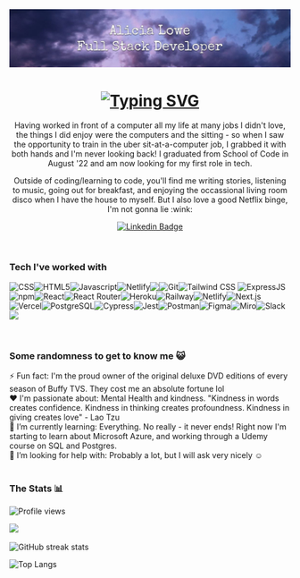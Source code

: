 <img src="https://github.com/lalicia/lalicia/blob/main/banner.JPG" />

<!--<h1 align="center">Hey there, nice to meet you - I'm Alicia :vulcan_salute:</h1>--!>
<h1 align="center">
<a href="https://git.io/typing-svg"><img src="https://readme-typing-svg.herokuapp.com?font=Fira+Code&size=30&pause=1000&color=5B34EB&width=700&lines=Hey+there,+nice+to+meet+you.+I'm+Alicia." alt="Typing SVG" /></a>
</h1>

<p align="center">
Having worked in front of a computer all my life at many jobs I didn't love, the things I did enjoy were the computers and the sitting - so when I saw the opportunity to train in the uber sit-at-a-computer job, I grabbed it with both hands and I'm never looking back!  I graduated from School of Code in August '22 and am now looking for my first role in tech.
</p>
<p align="center"> 
Outside of coding/learning to code, you'll find me writing stories, listening to music, going out for breakfast, and enjoying the occassional living room disco when I have the house to myself.  But I also love a good Netflix binge, I'm not gonna lie :wink:
</p>

<div align="center">

<!--[![Github Badge](http://img.shields.io/badge/-Github-black?style=flat-square&logo=github&link=https://https://github.com/lalicia/)](https://github.com/lalicia/)--> 
[![Linkedin Badge](https://img.shields.io/badge/-LinkedIn-blue?style=flat-square&logo=Linkedin&logoColor=white&link=https://www.linkedin.com/in/a-lowe/)](https://www.linkedin.com/in/a-lowe/)

</div>
<br>

### Tech I've worked with
<img align="left" src="https://img.shields.io/badge/CSS3-1572B6?style=for-the-badge&logo=css3&logoColor=white" alt="CSS"/>
<img align="left" src="https://img.shields.io/badge/HTML5-E34F26?style=for-the-badge&logo=html5&logoColor=white" alt="HTML5" />
<img align="left" src="https://img.shields.io/badge/JavaScript-323330?style=for-the-badge&logo=javascript&logoColor=F7DF1E" alt="Javascript" />
<img align-"left" src="https://img.shields.io/badge/Tailwind_CSS-38B2AC?style=for-the-badge&logo=tailwind-css&logoColor=white" alt="Tailwind CSS" />
<img align="left" src="https://img.shields.io/badge/VSCode-0078D4?style=for-the-badge&logo=visual%20studio%20code&logoColor=white" alt="Netlify" />
<img src="https://img.shields.io/badge/Express.js-000000?style=for-the-badge&logo=express&logoColor=white" alt="ExpressJS" />
<img align="left" src="https://img.shields.io/badge/node.js-6DA55F?style=for-the-badge&logo=node.js&logoColor=white" />
<img align="left" src="https://img.shields.io/badge/GIT-E44C30?style=for-the-badge&logo=git&logoColor=white" alt="Git" />
<img align="left" src="https://img.shields.io/badge/npm-CB3837?style=for-the-badge&logo=npm&logoColor=white" alt="npm" />
<img align="left" src="https://img.shields.io/badge/React-20232A?style=for-the-badge&logo=react&logoColor=61DAFB" alt="React" />
<img align="left" src="https://img.shields.io/badge/React_Router-CA4245?style=for-the-badge&logo=react-router&logoColor=white" alt="React Router" />
<img src="https://img.shields.io/badge/next.js-000000?style=for-the-badge&logo=nextdotjs&logoColor=white" alt="Next.js" />
<img align="left" src="https://img.shields.io/badge/Heroku-430098?style=for-the-badge&logo=heroku&logoColor=white" alt="Heroku" />
<img align="left" src="https://img.shields.io/badge/Railway-131415?style=for-the-badge&logo=railway&logoColor=white" alt="Railway" />
<img align="left" src="https://img.shields.io/badge/Netlify-00C7B7?style=for-the-badge&logo=netlify&logoColor=white" alt="Netlify" />
<img align="left" src="https://img.shields.io/badge/Vercel-000000?style=for-the-badge&logo=vercel&logoColor=white" alt="Vercel" />
<img align="left" src="https://img.shields.io/badge/PostgreSQL-316192?style=for-the-badge&logo=postgresql&logoColor=white" alt="PostgreSQL" />
<img align="left" src="https://img.shields.io/badge/Cypress-17202C?style=for-the-badge&logo=cypress&logoColor=white" alt="Cypress" />
<img align="left" src="https://img.shields.io/badge/Jest-C21325?style=for-the-badge&logo=jest&logoColor=white" alt="Jest" />
<img align="left" src="https://img.shields.io/badge/Postman-FF6C37?style=for-the-badge&logo=Postman&logoColor=white" alt="Postman" />
<img src="https://img.shields.io/badge/Slack-4A154B?style=for-the-badge&logo=slack&logoColor=white" alt="Slack" />
<img align="left" src="https://img.shields.io/badge/Figma-F24E1E?style=for-the-badge&logo=figma&logoColor=white" alt="Figma" />
<img align="left" src="https://img.shields.io/badge/Miro-050038?style=for-the-badge&logo=Miro&logoColor=white" alt="Miro" />
<img align="left" src="https://img.shields.io/badge/Trello-%23026AA7.svg?style=for-the-badge&logo=Trello&logoColor=white" />
<br>

<!--
### Hi there 👋
**lalicia/lalicia** is a ✨ _special_ ✨ repository because its `README.md` (this file) appears on your GitHub profile.

Here are some ideas to get you started:

- 🔭 I’m currently working on ...
- 🌱 I’m currently learning ...
- 👯 I’m looking to collaborate on ...
- 🤔 I’m looking for help with ...
- 💬 Ask me about ...
- 📫 How to reach me: ...
- 😄 Pronouns: ...
- ⚡ Fun fact: ...
-->

<br><br>
### Some randomness to get to know me :smiley_cat:
⚡ Fun fact: I'm the proud owner of the original deluxe DVD editions of every season of Buffy TVS.  They cost me an absolute fortune lol
<br>
:heart: I'm passionate about: Mental Health and kindness.  "Kindness in words creates confidence.  Kindness in thinking creates profoundness.  Kindness in giving creates love" - Lao Tzu
<br>
:seedling: I’m currently learning: Everything.  No really - it never ends!  Right now I'm starting to learn about Microsoft Azure, and working through a Udemy course on SQL and Postgres.
<br>
🤔 I’m looking for help with: Probably a lot, but I will ask very nicely :relaxed:
<br><br>


### The Stats 📊

![Profile views](https://gpvc.arturio.dev/lalicia)

![](https://github-readme-stats.vercel.app/api?username=lalicia&theme=tokyonight&show_icons=true&count_private=true)

![GitHub streak stats](https://github-readme-streak-stats.herokuapp.com/?user=lalicia&theme=tokyonight)

![Top Langs](https://github-readme-stats.vercel.app/api/top-langs/?username=lalicia&theme=tokyonight)

